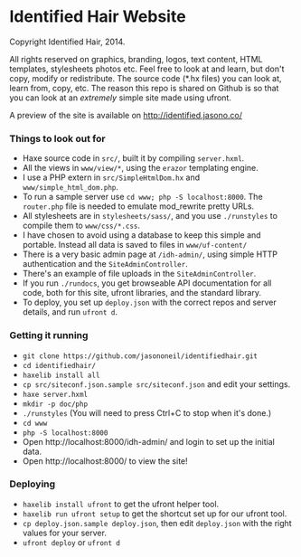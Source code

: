 Identified Hair Website
=======================

Copyright Identified Hair, 2014.

All rights reserved on graphics, branding, logos, text content, HTML templates, stylesheets photos etc.
Feel free to look at and learn, but don't copy, modify or redistribute.
The source code (*.hx files) you can look at, learn from, copy, etc.
The reason this repo is shared on Github is so that you can look at an *extremely* simple site made using ufront.

A preview of the site is available on http://identified.jasono.co/

### Things to look out for

* Haxe source code in `src/`, built it by compiling `server.hxml`.
* All the views in `www/view/*`, using the `erazor` templating engine.
* I use a PHP extern in `src/SimpleHtmlDom.hx` and `www/simple_html_dom.php`.
* To run a sample server use `cd www; php -S localhost:8000`. The `router.php` file is needed to emulate mod_rewrite pretty URLs.
* All stylesheets are in `stylesheets/sass/`, and you use `./runstyles` to compile them to `www/css/*.css`.
* I have chosen to avoid using a database to keep this simple and portable. Instead all data is saved to files in `www/uf-content/`
* There is a very basic admin page at `/idh-admin/`, using simple HTTP authentication and the `SiteAdminController`.
* There's an example of file uploads in the `SiteAdminController`.
* If you run `./rundocs`, you get browseable API documentation for all code, both for this site, ufront libraries, and the standard library. 
* To deploy, you set up `deploy.json` with the correct repos and server details, and run `ufront d`.

### Getting it running

* `git clone https://github.com/jasononeil/identifiedhair.git`
* `cd identifiedhair/`
* `haxelib install all`
* `cp src/siteconf.json.sample src/siteconf.json` and edit your settings.
* `haxe server.hxml`
* `mkdir -p doc/php`
* `./runstyles` (You will need to press Ctrl+C to stop when it's done.)
* `cd www`
* `php -S localhost:8000`
* Open http://localhost:8000/idh-admin/ and login to set up the initial data.
* Open http://localhost:8000/ to view the site!

### Deploying

* `haxelib install ufront` to get the ufront helper tool.
* `haxelib run ufront setup` to get the shortcut set up for our ufront tool.
* `cp deploy.json.sample deploy.json`, then edit `deploy.json` with the right values for your server.
* `ufront deploy` or `ufront d`
